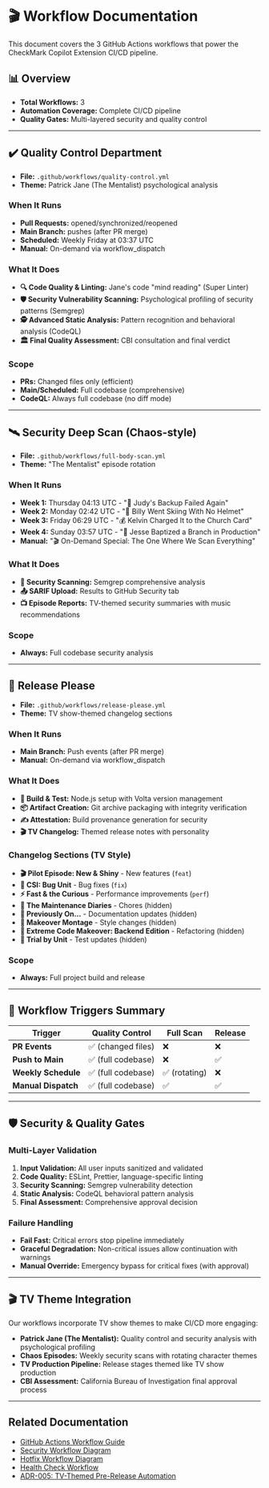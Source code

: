 # 🎬 Workflow Documentation

This document covers the 3 GitHub Actions workflows that power the CheckMark Copilot Extension CI/CD pipeline.

## 📊 Overview

- **Total Workflows:** 3
- **Automation Coverage:** Complete CI/CD pipeline
- **Quality Gates:** Multi-layered security and quality control

---

## ✔️ Quality Control Department

- **File:** `.github/workflows/quality-control.yml`
- **Theme:** Patrick Jane (The Mentalist) psychological analysis

### When It Runs

- **Pull Requests:** opened/synchronized/reopened
- **Main Branch:** pushes (after PR merge)
- **Scheduled:** Weekly Friday at 03:37 UTC
- **Manual:** On-demand via workflow\_dispatch

### What It Does

- **🔍 Code Quality & Linting:** Jane's code "mind reading" (Super Linter)
- **🛡️ Security Vulnerability Scanning:** Psychological profiling of security patterns (Semgrep)
- **🕵️ Advanced Static Analysis:** Pattern recognition and behavioral analysis (CodeQL)
- **🏛️ Final Quality Assessment:** CBI consultation and final verdict

### Scope

- **PRs:** Changed files only (efficient)
- **Main/Scheduled:** Full codebase (comprehensive)
- **CodeQL:** Always full codebase (no diff mode)

---

## 🛰️ Security Deep Scan (Chaos-style)

- **File:** `.github/workflows/full-body-scan.yml`
- **Theme:** "The Mentalist" episode rotation

### When It Runs

- **Week 1:** Thursday 04:13 UTC - "💋 Judy's Backup Failed Again"
- **Week 2:** Monday 02:42 UTC - "🎿 Billy Went Skiing With No Helmet"
- **Week 3:** Friday 06:29 UTC - "💰 Kelvin Charged It to the Church Card"
- **Week 4:** Sunday 03:57 UTC - "🙏 Jesse Baptized a Branch in Production"
- **Manual:** "🎬 On-Demand Special: The One Where We Scan Everything"

### What It Does

- **🧼 Security Scanning:** Semgrep comprehensive analysis
- **📤 SARIF Upload:** Results to GitHub Security tab
- **📺 Episode Reports:** TV-themed security summaries with music recommendations

### Scope

- **Always:** Full codebase security analysis

---

## 🍾 Release Please

- **File:** `.github/workflows/release-please.yml`
- **Theme:** TV show-themed changelog sections

### When It Runs

- **Main Branch:** Push events (after PR merge)
- **Manual:** On-demand via workflow\_dispatch

### What It Does

- **🔧 Build & Test:** Node.js setup with Volta version management
- **📦 Artifact Creation:** Git archive packaging with integrity verification
- **✍️ Attestation:** Build provenance generation for security
- **🎬 TV Changelog:** Themed release notes with personality

### Changelog Sections (TV Style)

- **🎬 Pilot Episode: New & Shiny** - New features (`feat`)
- **🔧 CSI: Bug Unit** - Bug fixes (`fix`)
- **⚡ Fast & the Curious** - Performance improvements (`perf`)
- **🧽 The Maintenance Diaries** - Chores (hidden)
- **📖 Previously On...** - Documentation updates (hidden)
- **💅 Makeover Montage** - Style changes (hidden)
- **🔄 Extreme Code Makeover: Backend Edition** - Refactoring (hidden)
- **🧪 Trial by Unit** - Test updates (hidden)

### Scope

- **Always:** Full project build and release

---

## 🎯 Workflow Triggers Summary

| Trigger | Quality Control | Full Scan | Release |
| - | - | - | - |
| **PR Events** | ✅ (changed files) | ❌ | ❌ |
| **Push to Main** | ✅ (full codebase) | ❌ | ✅ |
| **Weekly Schedule** | ✅ (full codebase) | ✅ (rotating) | ❌ |
| **Manual Dispatch** | ✅ (full codebase) | ✅ | ✅ |

---

## 🛡️ Security & Quality Gates

### Multi-Layer Validation

1. **Input Validation:** All user inputs sanitized and validated
2. **Code Quality:** ESLint, Prettier, language-specific linting
3. **Security Scanning:** Semgrep vulnerability detection
4. **Static Analysis:** CodeQL behavioral pattern analysis
5. **Final Assessment:** Comprehensive approval decision

### Failure Handling

- **Fail Fast:** Critical errors stop pipeline immediately
- **Graceful Degradation:** Non-critical issues allow continuation with warnings
- **Manual Override:** Emergency bypass for critical fixes (with approval)

---

## 🎬 TV Theme Integration

Our workflows incorporate TV show themes to make CI/CD more engaging:

- **Patrick Jane (The Mentalist):** Quality control and security analysis with psychological profiling
- **Chaos Episodes:** Weekly security scans with rotating character themes
- **TV Production Pipeline:** Release stages themed like TV show production
- **CBI Assessment:** California Bureau of Investigation final approval process

---

## Related Documentation

- [GitHub Actions Workflow Guide](./github-actions-workflow.md)
- [Security Workflow Diagram](./diagrams/security-workflow.mmd)
- [Hotfix Workflow Diagram](./diagrams/hotfix-workflow.mmd)
- [Health Check Workflow](./diagrams/health-check-workflow.mmd)
- [ADR-005: TV-Themed Pre-Release Automation](./adr/005-tv-themed-prerelease-automation.md)

<!-- Generated by GitHub Copilot Chat directed by Ashley Childress -->
